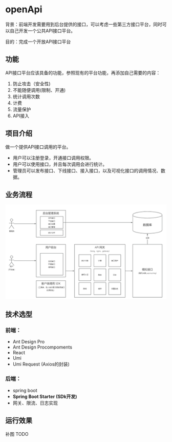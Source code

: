  # openApi

背景：前端开发需要用到后台提供的接口，可以考虑一些第三方接口平台，同时可以自己开发一个公共API接口平台。

目的：完成一个开放API接口平台

## 功能

API接口平台应该具备的功能，参照现有的平台功能，再添加自己需要的内容：

1. 防止攻击（安全性)
2. 不能随便调用(限制、开通)
3. 统计调用次数
4. 计费
5. 流量保护
6. API接入

## 项目介绍

做一个提供API接口调用的平台。

* 用户可以注册登录，开通接口调用权限。
* 用户可以使用接口，并且每次调用会进行统计。
* 管理员可以发布接口、下线接口、接入接口，以及可视化接口的调用情况、数据。

## 业务流程

![](./images/业务流程.png)

## 技术选型

### 前端：

* Ant Design Pro
* Ant Design Procompoments
* React
* Umi
* Umi Request (Axios的封装)

### 后端：

* spring boot
* **Spring Boot Starter (SDk开发)**
* 网关、限流、日志实现

## 运行效果

补图 TODO
